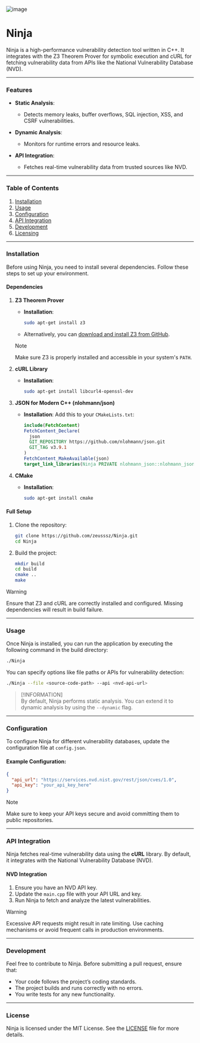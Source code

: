 ![image](https://github.com/user-attachments/assets/c3945f79-b331-4914-85b5-0d434af3a00d)
# Ninja

Ninja is a high-performance vulnerability detection tool written in C++. It integrates with the Z3 Theorem Prover for symbolic execution and cURL for fetching vulnerability data from APIs like the National Vulnerability Database (NVD).

---

### Features

- **Static Analysis**:
  - Detects memory leaks, buffer overflows, SQL injection, XSS, and CSRF vulnerabilities.
  
- **Dynamic Analysis**:
  - Monitors for runtime errors and resource leaks.

- **API Integration**:
  - Fetches real-time vulnerability data from trusted sources like NVD.

---

### Table of Contents

1. [Installation](#installation)
2. [Usage](#usage)
3. [Configuration](#configuration)
4. [API Integration](#api-integration)
5. [Development](#development)
6. [Licensing](#license)

---

### Installation

Before using Ninja, you need to install several dependencies. Follow these steps to set up your environment.

#### Dependencies

1. **Z3 Theorem Prover**
   - **Installation**:
     ```bash
     sudo apt-get install z3
     ```
   - Alternatively, you can [download and install Z3 from GitHub](https://github.com/Z3Prover/z3).

   > [!NOTE]  
   > Make sure Z3 is properly installed and accessible in your system's `PATH`.

2. **cURL Library**
   - **Installation**:
     ```bash
     sudo apt-get install libcurl4-openssl-dev
     ```

3. **JSON for Modern C++ (nlohmann/json)**
   - **Installation**:
     Add this to your `CMakeLists.txt`:
     ```cmake
     include(FetchContent)
     FetchContent_Declare(
       json
       GIT_REPOSITORY https://github.com/nlohmann/json.git
       GIT_TAG v3.9.1
     )
     FetchContent_MakeAvailable(json)
     target_link_libraries(Ninja PRIVATE nlohmann_json::nlohmann_json)
     ```

4. **CMake**
   - **Installation**:
     ```bash
     sudo apt-get install cmake
     ```

#### Full Setup

1. Clone the repository:
   ```bash
   git clone https://github.com/zeusssz/Ninja.git
   cd Ninja
   ```

2. Build the project:
   ```bash
   mkdir build
   cd build
   cmake ..
   make
   ```

> [!WARNING]  
> Ensure that Z3 and cURL are correctly installed and configured. Missing dependencies will result in build failure.

---

### Usage

Once Ninja is installed, you can run the application by executing the following command in the build directory:

```bash
./Ninja
```

You can specify options like file paths or APIs for vulnerability detection:

```bash
./Ninja --file <source-code-path> --api <nvd-api-url>
```

> [!INFORMATION]  
> By default, Ninja performs static analysis. You can extend it to dynamic analysis by using the `--dynamic` flag.

---

### Configuration

To configure Ninja for different vulnerability databases, update the configuration file at `config.json`.

#### Example Configuration:

```json
{
  "api_url": "https://services.nvd.nist.gov/rest/json/cves/1.0",
  "api_key": "your_api_key_here"
}
```

> [!NOTE]  
> Make sure to keep your API keys secure and avoid committing them to public repositories.

---

### API Integration

Ninja fetches real-time vulnerability data using the **cURL** library. By default, it integrates with the National Vulnerability Database (NVD).

#### NVD Integration

1. Ensure you have an NVD API key.
2. Update the `main.cpp` file with your API URL and key.
3. Run Ninja to fetch and analyze the latest vulnerabilities.

> [!WARNING]  
> Excessive API requests might result in rate limiting. Use caching mechanisms or avoid frequent calls in production environments.

---

### Development

Feel free to contribute to Ninja. Before submitting a pull request, ensure that:

- Your code follows the project’s coding standards.
- The project builds and runs correctly with no errors.
- You write tests for any new functionality.

---

### License

Ninja is licensed under the MIT License. See the [LICENSE](LICENSE) file for more details.
